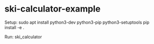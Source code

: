 # ski-calculator-example

Setup:
sudo apt install python3-dev python3-pip python3-setuptools
pip install -e .

Run:
ski_calculator
